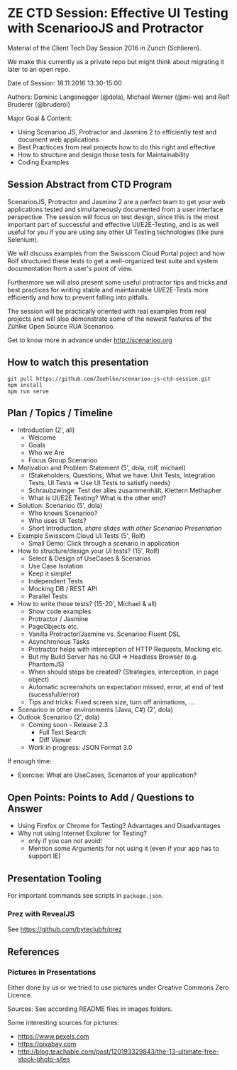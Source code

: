 # ZE CTD Session: Effective UI Testing with ScenariooJS and Protractor

Material of the Client Tech Day Session 2016 in Zurich (Schlieren).

We make this currently as a private repo but might think about migrating it later to an open repo.

Date of Session: 18.11.2016 13:30-15:00

Authors: Dominic Langenegger (@dola), Michael Werner (@mi-we) and Rolf Bruderer (@bruderol)

Major Goal & Content: 
* Using Scenarioo JS, Protractor and Jasmine 2 to efficiently test and document web applications
* Best Practicces from real projects how to do this right and effective
* How to structure and design those tests for Maintainability
* Coding Examples

## Session Abstract from CTD Program

ScenariooJS, Protractor and Jasmine 2 are a perfect team to get your web applications tested and simultaneously documented from a user interface perspective. The session will focus on test design, since this is the most 
important part of successful and effective UI/E2E-Testing, and is as well useful for you if you are using any other UI Testing technologies (like pure Selenium).

We will discuss examples from the Swisscom Cloud Portal poject and how Rolf structured these tests to get a well-organized test suite and system documentation from a user's point of view. 

Furthermore we will also present some useful protractor tips and tricks and best practices for writing stable and maintainable UI/E2E-Tests more efficiently and how to prevent falling into pitfalls.

The session will be practically oriented with real examples from real projects and will also demonstrate some of the newest features of the Zühlke Open Source RUA Scenarioo. 

Get to know more in advance under http://scenarioo.org

## How to watch this presentation

```
git pull https://github.com/Zuehlke/scenarioo-js-ctd-session.git
npm install
npm run serve
```

## Plan / Topics / Timeline

 - Introduction (2', all)
     - Welcome
     - Goals
     - Who we Are
     - Focus Group Scenarioo
 - Motivation and Problem Statement (5', dola, rolf, michael)
   - (Stakeholders, Questions, What we have: Unit Tests, Integration Tests, UI Tests => Use UI Tests to satistfy needs)
   - Schraubzwinge: Test der alles zusammenhält, Klettern Methapher
   - What is UI/E2E Testing? What is the other end?
 - Solution: Scenarioo (5', dola)
   - Who knows Scenarioo?
   - Who uses UI Tests?
   - Short Introduction, _share slides with other Scenarioo Presentation_
 - Example Swisscom Cloud UI Tests (5', Rolf)
    - Small Demo: Click through a scenario in application
 - How to structure/design your UI tests? (15', Rolf)    
	- Select & Design of UseCases & Scenarios	
	- Use Case Isolation
	- Keep it simple!	
	- Independent Tests
	- Mocking DB / REST API
	- Parallel Tests
 - How to write those tests? (15-20', Michael & all)
   - Show code examples
   - Protractor / Jasmine
   - PageObjects etc.
   - Vanilla Protractor/Jasmine vs. Scenarioo Fluent DSL
   - Asynchronous Tasks
   - Protractor helps with interception of HTTP Requests, Mocking etc.
   - But my Build Server has no GUI => Headless Browser (e.g. PhantomJS)
   - When should steps be created? (Strategies, interception, in page object)
   - Automatic screenshots on expectation missed, error, at end of test (sucessfull/error)
   - Tips and tricks: Fixed screen size, turn off animations, ...
 - Scenarioo in other environments (Java, C#) (2', dola)
 - Outlook Scenarioo (2', dola)
    - Coming soon - Release 2.3
       - Full Text Search
       - Diff Viewer
	- Work in progress: JSON Format 3.0

If enough time:
 - Exercise: What are UseCases, Scenarios of your application?

## Open Points: Points to Add / Questions to Answer

* Using Firefox or Chrome for Testing? Advantages and Disadvantages
* Why not using Internet Explorer for Testing?
    * only if you can not avoid!
    * Mention some Arguments for not using it (even if your app has to support IE)

## Presentation Tooling

For important commands see scripts in `package.json`.

### Prez with RevealJS

See https://github.com/byteclubfr/prez

## References

### Pictures in Presentations

Either done by us or we tried to use pictures under Creative Commons Zero Licence.

Sources: See according README files in images folders.

Some interesting sources for pictures:

* https://www.pexels.com
* https://pixabay.com
* http://blog.teachable.com/post/120193329843/the-13-ultimate-free-stock-photo-sites
